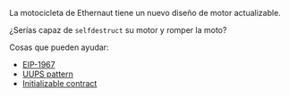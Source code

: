 La motocicleta de Ethernaut tiene un nuevo diseño de motor actualizable.

¿Serías capaz de `selfdestruct` su motor y romper la moto?

Cosas que pueden ayudar:
- [EIP-1967](https://eips.ethereum.org/EIPS/eip-1967)
- [UUPS pattern](https://forum.openzeppelin.com/t/uups-proxies-tutorial-solidity-javascript/7786)
- [Initializable contract](https://github.com/OpenZeppelin/openzeppelin-upgrades/blob/master/packages/core/contracts/Initializable.sol)